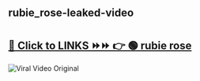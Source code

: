
 ## rubie_rose-leaked-video 

# <h2><a href="https://clipsfans.com/rubie_rose&ref=git">🔗 Click to LINKS ⏩⏩ 👉 🟢 rubie rose </a></h2>

<a href="https://clipsfans.com/rubie_rose&ref=git" rel="nofollow" data-target="animated-image.originalLink"><img src="https://i.ibb.co.com/xMMVF88/686577567.gif" alt="Viral Video Original" style="max-width: 100%; display: inline-block;" data-target="animated-image.originalImage"></a>
